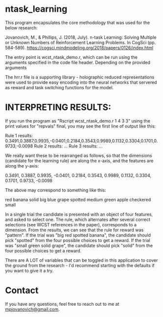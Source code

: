 # ntask_learning

This program encapsulates the core methodology that was used for the below research:

Jovanovich, M., & Phillips, J. (2018, July). n-task Learning: Solving Multiple or Unknown Numbers of Reinforcement Learning Problems. In CogSci (pp. 584-589).
https://cogsci.mindmodeling.org/2018/papers/0126/index.html

The entry point is wcst_ntask_demo.r, which can be run using the arguments specified in the code file header. Depending on the provided arguments

The hrr.r file is a supporting library - holographic reduced representations were used to provide easy encoding into the neural networks that servered as 
reward and task switching functions for the model.


# INTERPRETING RESULTS:

If you run the program as "Rscript wcst_ntask_demo.r 1 4 3 3" using the print values for "repvals" final, you may see the first line of output like this:

Rule 1 results: 0.3491,0.3887,0.9935,-0.0401,0.2184,0.3543,0.9989,0.1132,0.3304,0.1701,0.9733,-0.0098
Rule 2 results: ...
Rule 3 results: ...

We really want these to be rearranged as follows, so that the dimensions (candidate for the learning rule) are along the x-axis, and the features are
along the y-axis:

0.3491, 0.3887, 0.9935, -0.0401,
0.2184, 0.3543, 0.9989, 0.1132,
0.3304, 0.1701, 0.9733, -0.0098
 
The above may correspond to something like this:
 
red     banana  solid     big
blue    grape   spotted   medium
green   apple   checkered small

In a single trial the candidate is presented with an object of four features, and asked to select one. The rule, which alternates after several correct selections (see WCST references in the paper), corresponds to a dimension. From the results, we can see that the rule for reward was "pattern".
    If the trial was "big red spotted banana", the candidate should pick "spotted" from the four possible choices to get a reward.
    If the trial was "small green solid grape", the candidate should pick "solid" from the four possible choices to get a reward.
    
There are A LOT of variables that can be toggled in this application to cover the ground from the research - I'd recommend starting with the defaults if you want to give it a try.

# Contact

If you have any questions, feel free to reach out to me at mpjovanovich@gmail.com.
